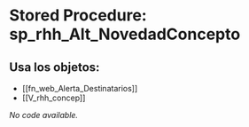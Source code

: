 # Stored Procedure: sp_rhh_Alt_NovedadConcepto

## Usa los objetos:
- [[fn_web_Alerta_Destinatarios]]
- [[V_rhh_concep]]

*No code available.*
